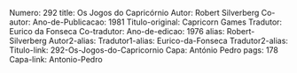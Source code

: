 Numero: 292
title: Os Jogos do Capricórnio
Autor: Robert Silverberg
Co-autor: 
Ano-de-Publicacao: 1981
Titulo-original: Capricorn Games
Tradutor: Eurico da Fonseca
Co-tradutor: 
Ano-de-edicao: 1976
alias: Robert-Silverberg
Autor2-alias: 
Tradutor1-alias: Eurico-da-Fonseca
Tradutor2-alias: 
Titulo-link: 292-Os-Jogos-do-Capricornio
Capa: António Pedro
pags: 178
Capa-link: Antonio-Pedro